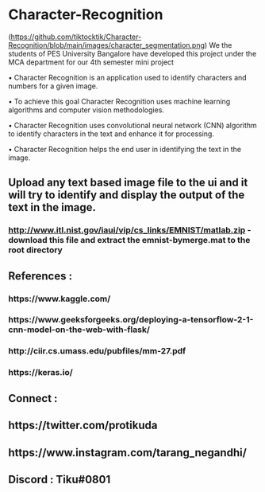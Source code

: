 # Character-Recognition
(https://github.com/tiktocktik/Character-Recognition/blob/main/images/character_segmentation.png)
We the students of PES University Bangalore have developed this project under the MCA department for our 4th semester mini project

•	Character Recognition is an application used to identify characters and numbers for a given image.

•	To achieve this goal Character Recognition uses machine learning algorithms and computer vision methodologies. 

•	Character Recognition uses convolutional neural network (CNN) algorithm to identify characters in the text and enhance it for processing.

•	Character Recognition helps the end user in identifying the text in the image.

## Upload any text based image file to the ui and it will try to identify and display the output of the text in the image.

### http://www.itl.nist.gov/iaui/vip/cs_links/EMNIST/matlab.zip - download this file and extract the emnist-bymerge.mat to the root directory


## References : 
<h3> https://www.kaggle.com/ </h3>
<h3> https://www.geeksforgeeks.org/deploying-a-tensorflow-2-1-cnn-model-on-the-web-with-flask/ </h3>
<h3> http://ciir.cs.umass.edu/pubfiles/mm-27.pdf </h3>
<h3> https://keras.io/ </h3>

## Connect :
<h2> https://twitter.com/protikuda </h2>
<h2> https://www.instagram.com/tarang_negandhi/ </h2>
<h2> Discord : Tiku#0801 </h2>

